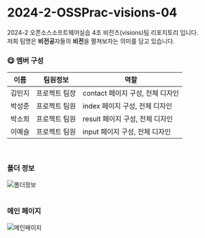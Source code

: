 # 2024-2-OSSPrac-visions-04
2024-2 오픈소스소프트웨어실습 4조 비전즈(visions)팀 리포지토리 입니다. </br>
저희 팀명은 **비전공**자들의 **비전**을 펼쳐보자는 의미를 담고 있습니다. 

### 😋 멤버 구성

| 이름 | 팀원정보 | 역할 | 
|------|---|---|
| 김민지 | 프로젝트 팀장 |contact 페이지 구성, 전체 디자인 |
| 박성준 | 프로젝트 팀원 |index 페이지 구성, 전체 디자인 |
| 박소희 | 프로젝트 팀원 |result 페이지 구성, 전체 디자인 |
| 이예슬 | 프로젝트 팀원 |input 페이지 구성, 전체 디자인 |
</br>

### 폴더 정보
<img src="https://github.com/user-attachments/assets/c6934e3e-aaf1-40f6-af3a-cdffc969c965" alt="폴더정보">
</br>
</br>

### 메인 페이지
<img src="https://github.com/user-attachments/assets/338ab326-729e-436b-b385-c67810b908af" alt="메인페이지">
